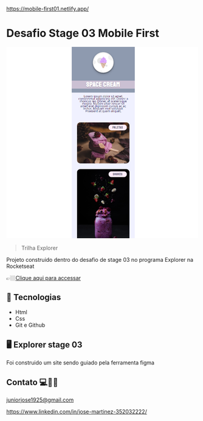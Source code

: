 https://mobile-first01.netlify.app/


#  Desafio Stage 03 Mobile First

![preview](./.github/mobile-first.png)


> Trilha Explorer 

Projeto construido dentro do desafio de stage 03 no programa Explorer na Rocketseat

👉🏼[Clique aqui para accessar](https://mobile-first01.netlify.app/)


##  🔧 Tecnologias


- Html 
- Css
- Git e Github

##  🖥️ Explorer stage 03


Foi construido um site sendo guiado pela ferramenta figma 



## Contato 💻🧑‍💻 

juniorjose1925@gmail.com


https://www.linkedin.com/in/jose-martinez-352032222/
